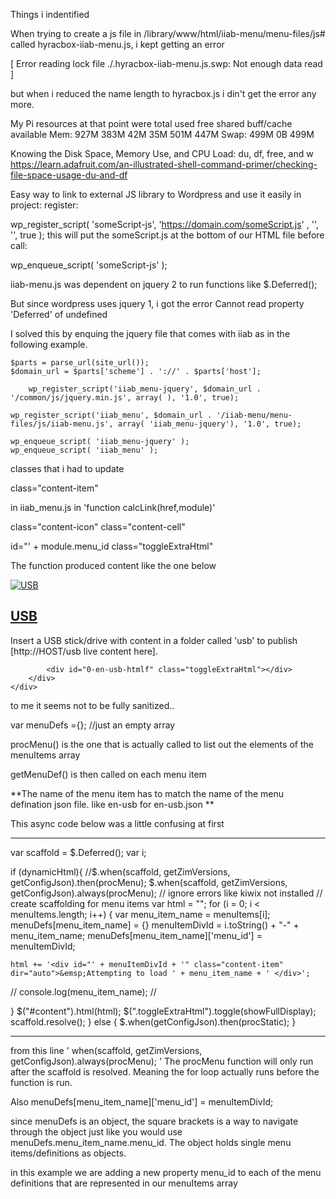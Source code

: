 Things i indentified

When trying to create a js file in /library/www/html/iiab-menu/menu-files/js#  called hyracbox-iiab-menu.js,
i kept getting an error

 [ Error reading lock file ./.hyracbox-iiab-menu.js.swp: Not enough data read ]
 
 but when i reduced the name length to hyracbox.js i din't get the error any more. 
 
 My Pi resources at that point were
               total        used        free      shared  buff/cache   available
Mem:           927M        383M         42M         35M        501M        447M
Swap:          499M          0B        499M


Knowing the Disk Space, Memory Use, and CPU Load: du, df, free, and w
https://learn.adafruit.com/an-illustrated-shell-command-primer/checking-file-space-usage-du-and-df



Easy way to link to external JS library to Wordpress and use it easily in project:
register:

wp_register_script( 'someScript-js', 'https://domain.com/someScript.js' , '', '', true );
this will put the someScript.js at the bottom of our HTML file before 
call:

wp_enqueue_script( 'someScript-js' );


iiab-menu.js was dependent on jquery 2 to run functions like $.Deferred();

But since wordpress uses jquery 1, i got the error 
Cannot read property 'Deferred' of undefined

I solved this by enquing the jquery file that comes with iiab as in the following example.

	$parts = parse_url(site_url());
	$domain_url = $parts['scheme'] . '://' . $parts['host'];
	
		wp_register_script('iiab_menu-jquery', $domain_url . '/common/js/jquery.min.js', array( ), '1.0', true);
	
	wp_register_script('iiab_menu', $domain_url . '/iiab-menu/menu-files/js/iiab-menu.js', array( 'iiab_menu-jquery'), '1.0', true);
	
	wp_enqueue_script( 'iiab_menu-jquery' );
	wp_enqueue_script( 'iiab_menu' );
 
 
 classes that i had to update
 
 class="content-item"
 
 in iiab_menu.js in 'function calcLink(href,module)'
 
 
class="content-icon"
class="content-cell"

id="' + module.menu_id
class="toggleExtraHtml"

The function produced content like the one below

<div style="display: table;">
	<div style="display: table-row;">
		<div class="content-icon">
			<a href="/usb"><img src="/iiab-menu/menu-files/images/content.jpg" alt="USB"> 
		</div>
		<div class="content-cell">
			<h2><a href="/usb">USB</a></h2>
			<p>Insert a USB stick/drive with content in a folder called 'usb' to publish [http://HOST/usb live content here].</p>
			
			<div id="0-en-usb-htmlf" class="toggleExtraHtml"></div>
		</div>
	</div>
</div>

to me it seems not to be fully sanitized..


var menuDefs ={};    //just an empty array

procMenu()  is the one that is actually called to list out the elements of the menuItems array

getMenuDef()  is then called on each menu item

**The name of the menu item has to match the name of the menu defination json file. like en-usb for  en-usb.json **


This async code below was a little confusing at first

----


var scaffold = $.Deferred();
var i;

if (dynamicHtml){
  //$.when(scaffold, getZimVersions, getConfigJson).then(procMenu);
  $.when(scaffold, getZimVersions, getConfigJson).always(procMenu); // ignore errors like kiwix not installed
  // create scaffolding for menu items
  var html = "";
  for (i = 0; i < menuItems.length; i++) {
  	var menu_item_name = menuItems[i];
  	menuDefs[menu_item_name] = {}
  	menuItemDivId = i.toString() + "-" + menu_item_name;
  	menuDefs[menu_item_name]['menu_id'] = menuItemDivId;

  	html += '<div id="' + menuItemDivId + '" class="content-item" dir="auto">&emsp;Attempting to load ' + menu_item_name + ' </div>';
 //
console.log(menu_item_name);
//

  }
  $("#content").html(html);
  $(".toggleExtraHtml").toggle(showFullDisplay);
  scaffold.resolve();
}
else {
  $.when(getConfigJson).then(procStatic);
}
 
 ----
 
 from this line ' when(scaffold, getZimVersions, getConfigJson).always(procMenu); '
 The procMenu function will only run after the scaffold is resolved. Meaning the for loop actually runs before the function is run.
 
 Also
 menuDefs[menu_item_name]['menu_id'] = menuItemDivId;
 
 since menuDefs is an object, the square brackets is a way to navigate through the object just like you would use menuDefs.menu_item_name.menu_id.   The object holds single menu items/definitions as objects.
 
 in this example we are adding a new property menu_id to each of the menu definitions that are represented in our menuItems array
